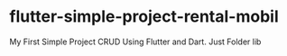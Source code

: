 # flutter-simple-project-rental-mobil
My First Simple Project CRUD Using Flutter and Dart. Just Folder lib
